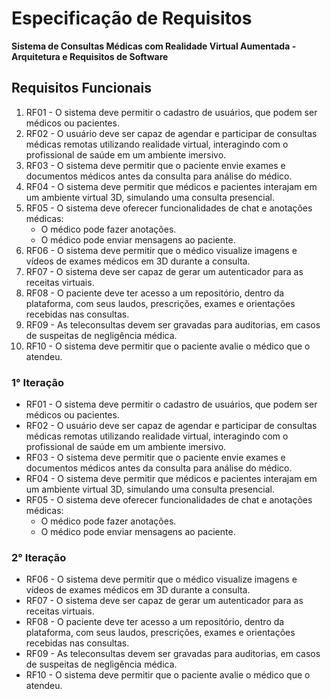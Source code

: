 # Especificação de Requisitos  
**Sistema de Consultas Médicas com Realidade Virtual Aumentada - Arquitetura e Requisitos de Software**

## Requisitos Funcionais

1. RF01 - O sistema deve permitir o cadastro de usuários, que podem ser médicos ou pacientes.
2. RF02 - O usuário deve ser capaz de agendar e participar de consultas médicas remotas utilizando realidade virtual, interagindo com o profissional de saúde em um ambiente imersivo.
3. RF03 - O sistema deve permitir que o paciente envie exames e documentos médicos antes da consulta para análise do médico.
4. RF04 - O sistema deve permitir que médicos e pacientes interajam em um ambiente virtual 3D, simulando uma consulta presencial.
5. RF05 - O sistema deve oferecer funcionalidades de chat e anotações médicas:
   - O médico pode fazer anotações.
   - O médico pode enviar mensagens ao paciente.
6. RF06 - O sistema deve permitir que o médico visualize imagens e vídeos de exames médicos em 3D durante a consulta.
7. RF07 - O sistema deve ser capaz de gerar um autenticador para as receitas virtuais.
8. RF08 - O paciente deve ter acesso a um repositório, dentro da plataforma, com seus laudos, prescrições, exames e orientações recebidas nas consultas.
9. RF09 - As teleconsultas devem ser gravadas para auditorias, em casos de suspeitas de negligência médica.
10. RF10 - O sistema deve permitir que o paciente avalie o médico que o atendeu.

### 1° Iteração

- RF01 - O sistema deve permitir o cadastro de usuários, que podem ser médicos ou pacientes.
- RF02 - O usuário deve ser capaz de agendar e participar de consultas médicas remotas utilizando realidade virtual, interagindo com o profissional de saúde em um ambiente imersivo.
- RF03 - O sistema deve permitir que o paciente envie exames e documentos médicos antes da consulta para análise do médico.
- RF04 - O sistema deve permitir que médicos e pacientes interajam em um ambiente virtual 3D, simulando uma consulta presencial.
- RF05 - O sistema deve oferecer funcionalidades de chat e anotações médicas:
   - O médico pode fazer anotações.
   - O médico pode enviar mensagens ao paciente.

### 2° Iteração

   - RF06 - O sistema deve permitir que o médico visualize imagens e vídeos de exames médicos em 3D durante a consulta.
   -  RF07 - O sistema deve ser capaz de gerar um autenticador para as receitas virtuais.
   - RF08 - O paciente deve ter acesso a um repositório, dentro da plataforma, com seus laudos, prescrições, exames e orientações recebidas nas consultas.
   - RF09 - As teleconsultas devem ser gravadas para auditorias, em casos de suspeitas de negligência médica.
   - RF10 - O sistema deve permitir que o paciente avalie o médico que o atendeu.
